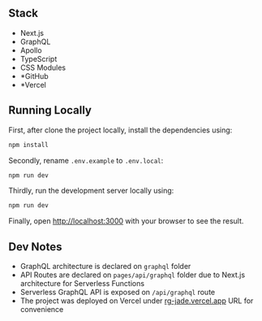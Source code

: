 ## Stack

- Next.js
- GraphQL
- Apollo
- TypeScript
- CSS Modules
- \*GitHub
- \*Vercel

## Running Locally

First, after clone the project locally, install the dependencies using:

```bash
npm install
```

Secondly, rename `.env.example` to `.env.local`:

```bash
npm run dev
```

Thirdly, run the development server locally using:

```bash
npm run dev
```

Finally, open [http://localhost:3000](http://localhost:3000) with your browser to see the result.

## Dev Notes

- GraphQL architecture is declared on `graphql` folder
- API Routes are declared on `pages/api/graphql` folder due to Next.js architecture for Serverless Functions
- Serverless GraphQL API is exposed on `/api/graphql` route
- The project was deployed on Vercel under [rg-jade.vercel.app](https://rg-jade.vercel.app/) URL for convenience
